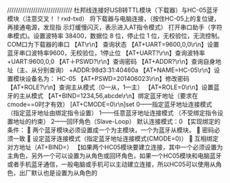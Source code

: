 //////////////////////////////
杜邦线连接好USB转TTL模块（下载器）与HC-05蓝牙模块（注意交叉！！rxd-txd）
将下载器与电脑连接，（按住HC-05上的复位键，再接通电源，发现指
示灯缓慢闪灭，表示进入AT指令模式）
打开串口助手（字符串模式)。设置波特率 38400，数据位 8 位，停止位 1 位，无校验位，无流控制。
COM口为下载器的串口
【AT\r\n】 查询状态
【AT+UART=9600,0,0\r\n】设置蓝牙串口波特率9600，无校验位，1停止位
【AT+UART?\r\n】查询波特率
+UART:9600,0,0
【AT＋PSWD?\r\n】查询密码
【AT+ADDR?\r\n】查询自身地址（主、从分别查询）
+ADDR:98d3:31:40460a
【AT+NAME=HC-05\r\n】设置模块设备名为： HC-05
【AT+PSWD=201406023\r\n】修改密码
【AT+ROLE?\r\n】查询主从模式（0—从，1—主）
【AT+ROLE=0\r\n】设置蓝牙的主从模式
【AT+BIND=1234,56,abcde\r\n】绑定蓝牙地址（要求在cmode==0时才有效）
[AT+CMODE=0\r\n]set
0——指定蓝牙地址连接模式
（指定蓝牙地址由绑定指令设置）
1——任意蓝牙地址连接模式
（不受绑定指令设置地址的约束）
2——回环角色（Slave-Loop）
默认连接模式：0 
【实现绑定的条件：
	两个蓝牙模块必须设置成一个为主模块，一个为蓝牙从模块。
	密码必须一致
	设定蓝牙连接模式（指定蓝牙地址连接模式(CMODE=0)）
	互相绑定对方地址（AT+BIND=<param>）
【如果两个HC05模块要建立连接，其中一个必须设置为主角色，另外一个可以设置为从角色或回环角色，如果一个HC05模块和电脑蓝牙或者手机蓝牙通信，一般电脑或手机可以主动建立连接，所以HC05可以使用从角色，出厂默认也是设置为从角色的
